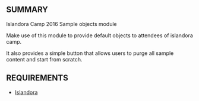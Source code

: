 SUMMARY
-------

Islandora Camp 2016 Sample objects module

Make use of this module to provide default objects to attendees of islandora camp.

It also provides a simple button that allows users to purge all sample content and start from scratch.

REQUIREMENTS
------------
 * [Islandora](https://github.com/islandora/islandora)
